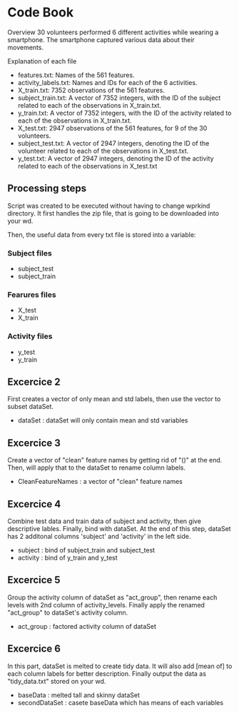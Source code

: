 # Code Book

Overview
30 volunteers performed 6 different activities while wearing a smartphone. The smartphone captured various data about their movements.

Explanation of each file
- features.txt: Names of the 561 features.
- activity_labels.txt: Names and IDs for each of the 6 activities.
- X_train.txt: 7352 observations of the 561 features.
- subject_train.txt: A vector of 7352 integers, with the ID of the subject related to each of the observations in X_train.txt.
- y_train.txt: A vector of 7352 integers, with the ID of the activity related to each of the observations in X_train.txt.
- X_test.txt: 2947 observations of the 561 features, for 9 of the 30 volunteers.
- subject_test.txt: A vector of 2947 integers, denoting the ID of the volunteer related to each of the observations in X_test.txt.
- y_test.txt: A vector of 2947 integers, denoting the ID of the activity related to each of the observations in X_test.txt

## Processing steps
Script was created to be executed without having to change wprkind directory. It first handles the zip file, that is going to be downloaded into your wd.

Then, the useful data from every txt file is stored into a variable:

### Subject files
- subject_test
- subject_train
### Fearures files
- X_test
- X_train
### Activity files
- y_test
- y_train

## Excercice 2
First creates a vector of only mean and std labels, then use the vector to subset dataSet.
* dataSet : dataSet will only contain mean and std variables

## Excercice 3
Create a vector of "clean" feature names by getting rid of "()" at the end. Then, will apply that to the dataSet to rename column labels.
* CleanFeatureNames : a vector of "clean" feature names 

## Excercice 4
Combine test data and train data of subject and activity, then give descriptive lables. Finally, bind with dataSet. At the end of this step, dataSet has 2 additonal columns 'subject' and 'activity' in the left side.
* subject : bind of subject_train and subject_test
* activity : bind of y_train and y_test

## Excercice 5
Group the activity column of dataSet as "act_group", then rename each levels with 2nd column of activity_levels. Finally apply the renamed "act_group" to dataSet's activity column.
* act_group : factored activity column of dataSet 

## Excercice 6
In this part, dataSet is melted to create tidy data. It will also add [mean of] to each column labels for better description. Finally output the data as "tidy_data.txt" stored on your wd.
* baseData : melted tall and skinny dataSet
* secondDataSet : casete baseData which has means of each variables